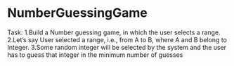 # NumberGuessingGame

Task:
1.Build a Number guessing game, in which the user selects a range.
2.Let’s say User selected a range, i.e., from A to B, where A and B belong to Integer.
3.Some random integer will be selected by the system and the user has to guess that integer in the minimum number of guesses
